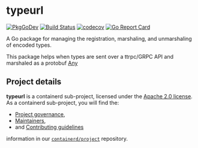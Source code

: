 # typeurl

[![PkgGoDev](https://pkg.go.dev/badge/github.com/containerd/typeurl)](https://pkg.go.dev/github.com/containerd/typeurl)
[![Build Status](https://github.com/containerd/typeurl/workflows/CI/badge.svg)](https://github.com/containerd/typeurl/actions?query=workflow%3ACI)
[![codecov](https://codecov.io/gh/containerd/typeurl/branch/main/graph/badge.svg)](https://codecov.io/gh/containerd/typeurl)
[![Go Report Card](https://goreportcard.com/badge/github.com/containerd/typeurl)](https://goreportcard.com/report/github.com/containerd/typeurl)

A Go package for managing the registration, marshaling, and unmarshaling of encoded types.

This package helps when types are sent over a ttrpc/GRPC API and marshaled as a protobuf [Any](https://pkg.go.dev/google.golang.org/protobuf@v1.27.1/types/known/anypb#Any)

## Project details

**typeurl** is a containerd sub-project, licensed under the [Apache 2.0 license](./LICENSE).
As a containerd sub-project, you will find the:
 * [Project governance](https://github.com/containerd/project/blob/main/GOVERNANCE.md),
 * [Maintainers](https://github.com/containerd/project/blob/main/MAINTAINERS),
 * and [Contributing guidelines](https://github.com/containerd/project/blob/main/CONTRIBUTING.md)

information in our [`containerd/project`](https://github.com/containerd/project) repository.
